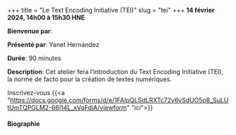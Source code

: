 +++
title = "Le Text Encoding Initiative (TEI)"
slug = "tei"
+++
**14 février 2024, 14h00 à 15h30 HNE**

**Bienvenue par**: 

**Présenté par**: Yanet Hernández

**Durée**: 90 minutes

**Description**: Cet atelier fera l’introduction du Text Encoding Initiative (TEI), la norme de facto pour la
création de textes numériques.

Inscrivez-vous {{<a "https://docs.google.com/forms/d/e/1FAIpQLSdLRXTc72v6vSdUO5p8_SuLUtUmTQPGLM2-66I14L_xVqFdiA/viewform" "ici">}}

<!-- Le même séminaire [en français](/template). -->

#### Biographie
